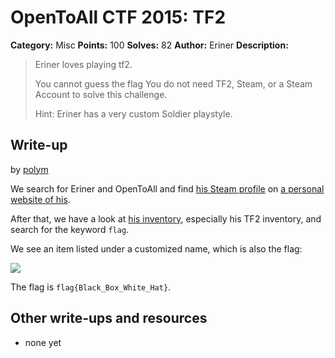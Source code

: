 # OpenToAll CTF 2015: TF2

**Category:** Misc
**Points:** 100
**Solves:** 82
**Author:** Eriner
**Description:** 

> Eriner loves playing tf2.
>
> You cannot guess the flag You do not need TF2, Steam, or a Steam Account to solve this challenge.
>
> Hint: Eriner has a very custom Soldier playstyle.

## Write-up

by [polym](https://github.com/abpolym)

We search for Eriner and OpenToAll and find [his Steam profile](http://steamcommunity.com/id/eriner) on [a personal website of his](http://givemesecurity.info/about/).

After that, we have a look at [his inventory](http://steamcommunity.com/id/Eriner/inventory/), especially his TF2 inventory, and search for the keyword `flag`.

We see an item listed under a customized name, which is also the flag:

![](screen.png)

The flag is `flag{Black_Box_White_Hat}`.

## Other write-ups and resources

* none yet